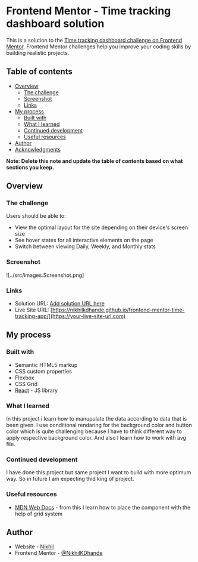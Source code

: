 # Frontend Mentor - Time tracking dashboard solution

This is a solution to the [Time tracking dashboard challenge on Frontend Mentor](https://www.frontendmentor.io/challenges/time-tracking-dashboard-UIQ7167Jw). Frontend Mentor challenges help you improve your coding skills by building realistic projects.

## Table of contents

- [Overview](#overview)
  - [The challenge](#the-challenge)
  - [Screenshot](#screenshot)
  - [Links](#links)
- [My process](#my-process)
  - [Built with](#built-with)
  - [What I learned](#what-i-learned)
  - [Continued development](#continued-development)
  - [Useful resources](#useful-resources)
- [Author](#author)
- [Acknowledgments](#acknowledgments)

**Note: Delete this note and update the table of contents based on what sections you keep.**

## Overview

### The challenge

Users should be able to:

- View the optimal layout for the site depending on their device's screen size
- See hover states for all interactive elements on the page
- Switch between viewing Daily, Weekly, and Monthly stats

### Screenshot

![../src/images.Screenshot.png]

### Links

- Solution URL: [Add solution URL here](https://your-solution-url.com)
- Live Site URL: [https://nikhilkdhande.github.io/frontend-mentor-time-tracking-app/](https://your-live-site-url.com)

## My process

### Built with

- Semantic HTML5 markup
- CSS custom properties
- Flexbox
- CSS Grid
- [React](https://reactjs.org/) - JS library

### What I learned

In this project i learn how to manupulate the data according to data that is been given.
I use conditional rendaring for the background color and button color which is quite challenging because I have to think different way to apply respective background color. And also I learn how to work with avg file.

### Continued development

I have done this project but same project I want to build with more optimum way.
So in future I am expecting thid king of project.

### Useful resources

- [MDN Web Docs](https://developer.mozilla.org/en-US/docs/Web/CSS/CSS_Grid_Layout) - from this I learn how to place the component with the help of grid system

## Author

- Website - [Nikhil](https://www.your-site.com)
- Frontend Mentor - [@NikhilKDhande](https://www.frontendmentor.io/profile/NikhilKDhande)
